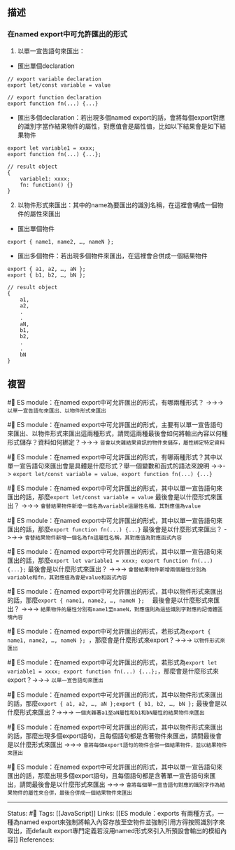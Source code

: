 
## 描述



### 在named export中可允許匯出的形式
1. 以單一宣告語句來匯出：
- 匯出單個declaration
```
// export variable declaration
export let/const variable = value

// export function declaration 
export function fn(...) {...}
```
- 匯出多個declaration：若出現多個named export的話，會將每個export對應的識別字當作結果物件的屬性，對應值會是屬性值，比如以下結果會是如下結果物件
```
export let variable1 = xxxx;
export function fn(...) {...};

// result object
{
	variable1: xxxx;
	fn: function() {}
}
```

2. 以物件形式來匯出：其中的name為要匯出的識別名稱，在這裡會構成一個物件的屬性來匯出
- 匯出單個物件
```
export { name1, name2, …, nameN };						
```
- 匯出多個物件：若出現多個物件來匯出，在這裡會合併成一個結果物件
```
export { a1, a2, …, aN };
export { b1, b2, …, bN };

// result object
{
	a1,
	a2,
	.
	.
	aN,
	b1,
	b2,
	.
	.
	bN
}
```

## 複習

#🧠 ES module：在named export中可允許匯出的形式，有哪兩種形式？ ->->-> `以單一宣告語句來匯出、以物件形式來匯出`
<!--SR:!2023-03-24,75,250-->

#🧠 ES module：在named export中可允許匯出的形式，主要有以單一宣告語句來匯出、以物件形式來匯出這兩種形式，請問這兩種最後會如何將輸出內容以何種形式儲存？資料如何綁定？->->-> `皆會以夾雜結果資訊的物件來儲存，屬性綁定特定資料`
<!--SR:!2023-06-16,123,250-->

#🧠 ES module：在named export中可允許匯出的形式，有哪兩種形式？其中以單一宣告語句來匯出會是具體是什麼形式？舉一個變數和函式的語法來說明 ->->-> `export let/const variable = value、export function fn(...) {...}`
<!--SR:!2023-02-18,54,250-->

#🧠 ES module：在named export中可允許匯出的形式，其中以單一宣告語句來匯出的話，那麼`export let/const variable = value` 最後會是以什麼形式來匯出？ ->->-> `會替結果物件新增一個名為variable這屬性名稱，其對應值為value`
<!--SR:!2023-02-23,56,250-->

#🧠 ES module：在named export中可允許匯出的形式，其中以單一宣告語句來匯出的話，那麼`export function fn(...) {...}` 最後會是以什麼形式來匯出？ ->->-> `會替結果物件新增一個名為fn這屬性名稱，其對應值為對應函式內容`
<!--SR:!2023-03-28,64,230-->

#🧠 ES module：在named export中可允許匯出的形式，其中以單一宣告語句來匯出的話，那麼`export let variable1 = xxxx; export function fn(...) {...};` 最後會是以什麼形式來匯出？ ->->-> `會替結果物件新增兩個屬性分別為variable和fn，其對應值為會是value和函式內容`
<!--SR:!2023-06-04,115,250-->


#🧠 ES module：在named export中可允許匯出的形式，其中以物件形式來匯出的話，那麼`export { name1, name2, …, nameN };	` 最後會是以什麼形式來匯出？ ->->-> `結果物件的屬性分別有name1至nameN，對應值則為這些識別字對應的記憶體區塊內容`
<!--SR:!2023-03-13,69,250-->

#🧠 ES module：在named export中可允許匯出的形式，若形式為`export { name1, name2, …, nameN };	`，那麼會是什麼形式來export？->->-> `以物件形式來匯出`
<!--SR:!2023-05-11,100,250-->

#🧠 ES module：在named export中可允許匯出的形式，若形式為`export let variable1 = xxxx; export function fn(...) {...};`，那麼會是什麼形式來export？->->-> `以單一宣告語句來匯出`
<!--SR:!2023-04-21,80,230-->


#🧠 ES module：在named export中可允許匯出的形式，其中以物件形式來匯出的話，那麼`export { a1, a2, …, aN };export { b1, b2, …, bN };` 最後會是以什麼形式來匯出？->->-> `一個夾雜著a1至aN屬性和b1和bN屬性的結果物件來匯出`
<!--SR:!2023-02-26,58,250-->

#🧠 ES module：在named export中可允許匯出的形式，其中以物件形式來匯出的話，那麼出現多個export語句，且每個語句都是含著物件來匯出，請問最後會是以什麼形式來匯出 ->->-> `會將每個export語句的物件合併一個結果物件，並以結果物件來匯出`
<!--SR:!2023-03-02,62,250-->


#🧠 ES module：在named export中可允許匯出的形式，其中以單一宣告語句來匯出的話，那麼出現多個export語句，且每個語句都是含著單一宣告語句來匯出，請問最後會是以什麼形式來匯出 ->->-> `會將每個單一宣告語句對應的識別字作為結果物件的屬性來合併，最後合併成一個結果物件來匯出`
<!--SR:!2023-03-09,65,250-->


---
Status: #🌱 
Tags:
[[JavaScript]]
Links:
[[ES module：exports 有兩種方式，一種為named export來強制將輸入內容存放至空物件並強制引用方得按照識別字來取出，而default export專門定義若沒用named形式來引入所預設會輸出的模組內容]]
References: